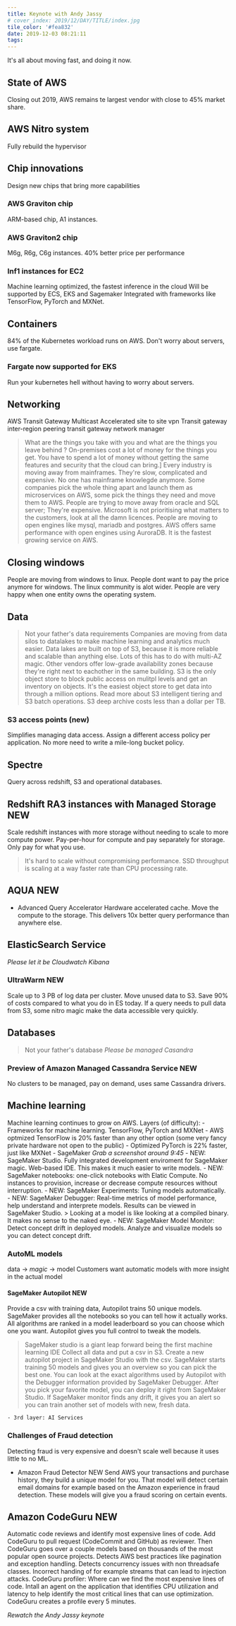 ```yaml
---
title: Keynote with Andy Jassy
# cover_index: 2019/12/DAY/TITLE/index.jpg
tile_color: '#fea832'
date: 2019-12-03 08:21:11
tags:
---
```

<!-- {% asset_img banner.png "Description goes here" %} -->

It's all about moving fast, and doing it now.

## State of AWS
Closing out 2019, AWS remains te largest vendor with close to 45% market share.

## AWS Nitro system
Fully rebuild the hypervisor

## Chip innovations
Design new chips that bring more capabilities
### AWS Graviton chip
ARM-based chip, A1 instances.
### AWS Graviton2 chip
M6g, R6g, C6g instances.
40% better price per performance
### Inf1 instances for EC2
Machine learning optimized, the fastest inference in the cloud
Will be supported by ECS, EKS and Sagemaker
Integrated with frameworks like TensorFlow, PyTorch and MXNet.

## Containers
84% of the Kubernetes workload runs on AWS.
Don't worry about servers, use fargate. 
### Fargate now supported for EKS
Run your kubernetes hell without having to worry about servers.

## Networking
AWS Transit Gateway Multicast
Accelerated site to site vpn
Transit gateway inter-region peering
transit gateway network manager

> What are the things you take with you and what are the things you leave behind ?
On-premises cost a lot of money for the things you get. You have to spend a lot of money without getting the same features and security that the cloud can bring.]
Every industry is moving away from mainframes. They're slow, complicated and expensive. No one has mainframe knowlegde anymore.
Some companies pick the whole thing apart and launch them as microservices on AWS, some pick the things they need and move them to AWS.
People are trying to move away from oracle and SQL server; They're expensive. Microsoft is not prioritising what matters to the customers, look at all the damn licences. People are moving to open engines like mysql, mariadb and postgres. AWS offers same performance with open engines using AuroraDB. It is the fastest growing service on AWS. 

## Closing windows
People are moving from windows to linux. People dont want to pay the price anymore for windows. The linux community is alot wider. People are very happy when one entity owns the operating system. 

## Data
> Not your father's data requirements
Companies are moving from data silos to datalakes to make machine learning and analytics much easier. Data lakes are built on top of S3, because it is more reliable and scalable than anything else. Lots of this has to do with multi-AZ magic.  Other vendors offer low-grade availability zones because they're right next to eachother in the same building. S3 is the only object store to block public access on mulitpl levels and get an inventory on objects. It's the easiest object store to get data into through a million options. 
Read more about S3 intelligent tiering and S3 batch operations. S3 deep archive costs less than a dollar per TB. 

### S3 access points (new)
Simplifies managing data access. Assign a different access policy per application.  No more need to write a mile-long bucket policy. 

## Spectre
Query across redshift, S3 and operational databases.

## Redshift RA3 instances with Managed Storage NEW
Scale redshift instances with more storage without needing to scale to more compute power. 
Pay-per-hour for compute and pay separately for storage. Only pay for what you use. 
> It's hard to scale without compromising performance. 
SSD throughput is scaling at a way faster rate than CPU processing rate. 

## AQUA NEW
- Advanced Query Accelerator
Hardware accelerated cache. Move the compute to the storage. 
This delivers 10x better query performance than anywhere else. 

## ElasticSearch Service
*Please let it be Cloudwatch Kibana*
### UltraWarm NEW
Scale up to 3 PB of log data per cluster. 
Move unused data to S3. Save 90% of costs compared to what you do in ES today. 
If a query needs to pull data from S3, some nitro magic make the data accessible very quickly. 

## Databases
> Not your father's database
*Please be managed Casandra*
### Preview of Amazon Managed Cassandra Service NEW
No clusters to be managed, pay on demand, uses same Cassandra drivers.

## Machine learning
Machine learning continues to grow on AWS. 
Layers (of difficulty):
    - Frameworks for machine learning. TensorFlow, PyTorch and MXNet
        - AWS optmized TensorFlow is 20% faster than any other option (some very fancy private hardware not open to the public)
        - Optimized PyTorch is 22% faster, just like MXNet
    - SageMaker
        *Grab a screenshot around 9:45*
        - NEW: SageMaker Studio. Fully integrated development enviroment for SageMaker magic. Web-based IDE. This makes it much easier to write models.
        - NEW: SageMaker notebooks: one-click notebooks with Elatic Compute. No instances to provision, increase or decrease compute resources without interruption. 
        - NEW: SageMaker Experiments: Tuning models automatically. 
        - NEW: SageMaker Debugger: Real-time metrics of model performance, help understand and interprete models. Results can be viewed in SageMaker Studio. 
        > Looking at a model is like looking at a compiled binary. It makes no sense to the naked eye.
        - NEW: SageMaker Model Monitor: Detect concept drift in deployed models. Analyze and visualize models so you can detect concept drift.
### AutoML models
data -> *magic* -> model
Customers want automatic models with more insight in the actual model
#### SageMaker Autopilot NEW
Provide a csv with training data, Autopilot trains 50 unique models. SageMaker provides all the notebooks so you can tell how it actually works. All algorithms are ranked in a model leaderboard so you can choose which one you want. Autopilot gives you full control to tweak the models. 
> SageMaker studio is a giant leap forward being the first machine learning IDE
Collect all data and put a csv in S3. Create a new autopilot project in SageMaker Studio with the csv. SageMaker starts training 50 models and gives you an overview so you can pick the best one. You can look at the exact algorithms used by Autopilot with the Debugger information provided by SageMaker Debugger. After you pick your favorite model, you can deploy it right from SageMaker Studio. If SageMaker monitor finds any drift, it gives you an alert so you can train another set of models with new, fresh data. 

    - 3rd layer: AI Services

### Challenges of Fraud detection
Detecting fraud is very expensive and doesn't scale well because it uses little to no ML.
- Amazon Fraud Detector NEW
Send AWS your transactions and purchase history, they build a unique model for you.  That model will detect certain email domains for example based on the Amazon experience in fraud detection. These models will give you a fraud scoring on certain events. 

## Amazon CodeGuru NEW
Automatic code reviews and identify most expensive lines of code.
Add CodeGuru to pull request (CodeCommit and GitHub) as reviewer. Then CodeGuru goes over a couple models based on thousands of the most popular open source projects.
Detects AWS best practices like pagination and exception handling. Detects concurrency issues with non threadsafe classes. Incorrect handing of for example streams that can lead to injection attacks. 
CodeGuru profiler: Where can we find the most expensive lines of code. Intall an agent on the application that identifies CPU utilization and latency to help identify the most critical lines that can use optimization. CodeGuru creates a profile every 5 minutes.


*Rewatch the Andy Jassy keynote*
